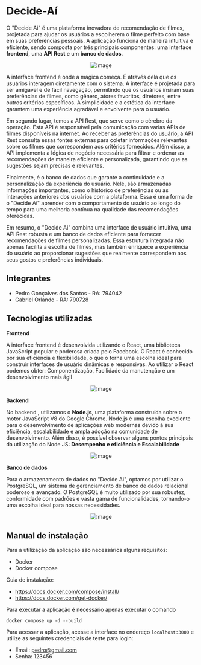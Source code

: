 # Decide-Aí

O "Decide Ai" é uma plataforma inovadora de recomendação de filmes, projetada para ajudar os usuários a escolherem o filme perfeito com base em suas preferências pessoais. A aplicação funciona de maneira intuitiva e eficiente, sendo composta por três principais componentes: uma interface **frontend**, uma **API Rest** e um **banco de dados**.

<div align="center">


![image](https://github.com/user-attachments/assets/1c7fef37-5e86-454c-924b-96d80d0c3873)

</div>


A interface frontend é onde a mágica começa. É através dela que os usuários interagem diretamente com o sistema. A interface é projetada para ser amigável e de fácil navegação, permitindo que os usuários insiram suas preferências de filmes, como gênero, atores favoritos, diretores, entre outros critérios específicos. A simplicidade e a estética da interface garantem uma experiência agradável e envolvente para o usuário.

Em segundo lugar, temos a API Rest, que serve como o cérebro da operação. Esta API é responsável pela comunicação com varias APIs de filmes disponíveis na internet. Ao receber as preferências do usuário, a API Rest consulta essas fontes externas para coletar informações relevantes sobre os filmes que correspondem aos critérios fornecidos. Além disso, a API implementa a lógica de negócio necessária para filtrar e ordenar as recomendações de maneira eficiente e personalizada, garantindo que as sugestões sejam precisas e relevantes.

Finalmente, é o banco de dados que garante a continuidade e a personalização da experiência do usuário. Nele, são armazenadas informações importantes, como o histórico de preferências ou as interações anteriores dos usuários com a plataforma. Essa é uma forma de o "Decide Ai" aprender com o comportamento do usuário ao longo do tempo para uma melhoria contínua na qualidade das recomendações oferecidas.

Em resumo, o "Decide Ai" combina uma interface de usuário intuitiva, uma API Rest robusta e um banco de dados eficiente para fornecer recomendações de filmes personalizadas. Essa estrutura integrada não apenas facilita a escolha de filmes, mas também enriquece a experiência do usuário ao proporcionar sugestões que realmente correspondem aos seus gostos e preferências individuais.

## Integrantes

* Pedro Gonçalves dos Santos - RA: 794042
* Gabriel Orlando - RA: 790728

## Tecnologias utilizadas
**Frontend**

A interface frontend é desenvolvida utilizando o React, uma biblioteca JavaScript popular e poderosa criada pelo Facebook. O React é conhecido por sua eficiência e flexibilidade, o que o torna uma escolha ideal para construir interfaces de usuário dinâmicas e responsivas. Ao utilizar o React podemos obter: Componentização, Facilidade da manutenção e um desenvolvimento mais ágil

<div align="center">

  ![image](https://github.com/user-attachments/assets/e650add5-df32-4cc7-8355-e1ae8e866b0e)

</div>

**Backend**

No backend , utilizamos o **Node.js**, uma plataforma construída sobre o motor JavaScript V8 do Google Chrome. Node.js é uma escolha excelente para o desenvolvimento de aplicações web modernas devido à sua eficiência, escalabilidade e ampla adoção na comunidade de desenvolvimento. Além disso, é possível observar alguns pontos principais da utilização do Node JS: **Desempenho e eficiência e Escalabilidade**

<div align="center">

![image](https://github.com/user-attachments/assets/5c77a6eb-4978-45aa-b67e-437cdc4788ba)

</div>


**Banco de dados**

Para o armazenamento de dados no "Decide Ai", optamos por utilizar o PostgreSQL, um sistema de gerenciamento de banco de dados relacional poderoso e avançado. O PostgreSQL é muito utilizado por sua robustez, conformidade com padrões e vasta gama de funcionalidades, tornando-o uma escolha ideal para nossas necessidades. 

<div align="center">

![image](https://github.com/user-attachments/assets/35747706-10f2-46c4-a72f-ea2e7a02ff9d)

</div>

## Manual de instalação

Para a utilização da aplicação são necessários alguns requisitos:
  - Docker
  - Docker compose

Guia de instalação: 
- https://docs.docker.com/compose/install/ 
- https://docs.docker.com/get-docker/

Para executar a aplicação é necessário apenas executar o comando 

```
docker compose up -d --build
```

Para acessar a aplicação, acesse a interface no endereço `localhost:3000` e utilize as seguintes credenciais de teste para login:

- Email: pedro@gmail.com
- Senha: 123456
